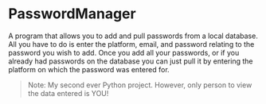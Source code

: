 # PasswordManager
A program that allows you to add and pull passwords from a local database. All you have to do is enter the platform, email, and password relating to the password you wish to add. Once you add all your passwords, or if you already had passwords on the database you can just pull it by entering the platform on which the password was entered for.
> Note: My second ever Python project. However, only person to view the data entered is YOU!
